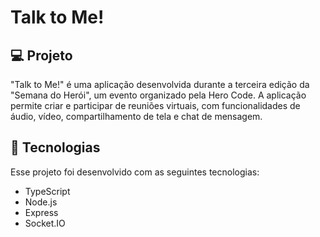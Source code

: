 # Talk to Me!

## 💻 Projeto

"Talk to Me!" é uma aplicação desenvolvida durante a terceira edição da "Semana do Herói", um evento organizado pela Hero Code. A aplicação permite criar e participar de reuniões virtuais, com funcionalidades de áudio, vídeo, compartilhamento de tela e chat de mensagem.

## 🚀 Tecnologias

Esse projeto foi desenvolvido com as seguintes tecnologias:

- TypeScript
- Node.js
- Express
- Socket.IO